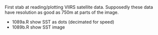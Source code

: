 First stab at reading/plotting VIIRS satellite data. Supposedly these data have
resolution as good as 750m at parts of the image.

* 1089a.R show SST as dots (decimated for speed)
* 1089b.R show SST image

